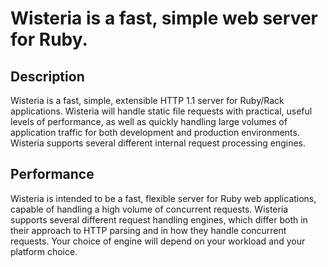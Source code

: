 # Wisteria is a fast, simple web server for Ruby.

## Description

Wisteria is a fast, simple, extensible HTTP 1.1 server for Ruby/Rack applications. Wisteria will handle static file requests with practical, useful levels of performance, as well as quickly handling large volumes of application traffic for both development and production environments. Wisteria supports several different internal request processing engines.


## Performance

Wisteria is intended to be a fast, flexible server for Ruby web applications, capable of handling a high volume of concurrent requests. Wisteria supports several different request handling engines, which differ both in their approach to HTTP parsing and in how they handle concurrent requests. Your choice of engine will depend on your workload and your platform choice.
